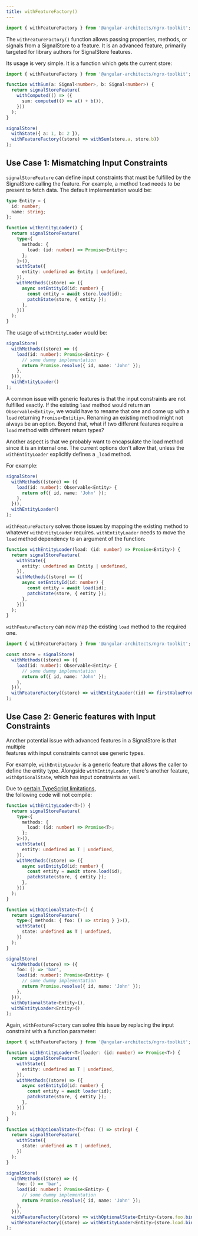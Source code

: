 ```yaml
---
title: withFeatureFactory()
---
```


```typescript
import { withFeatureFactory } from '@angular-architects/ngrx-toolkit';
```

The `withFeatureFactory()` function allows passing properties, methods, or signals from a SignalStore to a feature. It is an advanced feature, primarily targeted for library authors for SignalStore features.

Its usage is very simple. It is a function which gets the current store:

```typescript
import { withFeatureFactory } from '@angular-architects/ngrx-toolkit';

function withSum(a: Signal<number>, b: Signal<number>) {
  return signalStoreFeature(
    withComputed(() => ({
      sum: computed(() => a() + b()),
    }))
  );
}

signalStore(
  withState({ a: 1, b: 2 }),
  withFeatureFactory((store) => withSum(store.a, store.b))
);
```

## Use Case 1: Mismatching Input Constraints

`signalStoreFeature` can define input constraints that must be fulfilled by the SignalStore calling the feature. For example, a method `load` needs to be present to fetch data. The default implementation would be:

```typescript
type Entity = {
  id: number;
  name: string;
};

function withEntityLoader() {
  return signalStoreFeature(
    type<{
      methods: {
        load: (id: number) => Promise<Entity>;
      };
    }>(),
    withState({
      entity: undefined as Entity | undefined,
    }),
    withMethods((store) => ({
      async setEntityId(id: number) {
        const entity = await store.load(id);
        patchState(store, { entity });
      },
    }))
  );
}
```

The usage of `withEntityLoader` would be:

```typescript
signalStore(
  withMethods((store) => ({
    load(id: number): Promise<Entity> {
      // some dummy implementation
      return Promise.resolve({ id, name: 'John' });
    },
  })),
  withEntityLoader()
);
```

A common issue with generic features is that the input constraints are not fulfilled exactly. If the existing `load` method would return an `Observable<Entity>`, we would have to rename that one and come up with a `load` returning `Promise<Entitiy>`. Renaming an existing method might not always be an option. Beyond that, what if two different features require a `load` method with different return types?

Another aspect is that we probably want to encapsulate the load method since it is an internal one. The current options don't allow that, unless the `withEntityLoader` explicitly defines a `_load` method.

For example:

```typescript
signalStore(
  withMethods((store) => ({
    load(id: number): Observable<Entity> {
      return of({ id, name: 'John' });
    },
  })),
  withEntityLoader()
);
```

`withFeatureFactory` solves those issues by mapping the existing method to whatever `withEntityLoader` requires. `withEntityLoader` needs to move the `load` method dependency to an argument of the function:

```typescript
function withEntityLoader(load: (id: number) => Promise<Entity>) {
  return signalStoreFeature(
    withState({
      entity: undefined as Entity | undefined,
    }),
    withMethods((store) => ({
      async setEntityId(id: number) {
        const entity = await load(id);
        patchState(store, { entity });
      },
    }))
  );
}
```

`withFeatureFactory` can now map the existing `load` method to the required one.

```typescript
import { withFeatureFactory } from '@angular-architects/ngrx-toolkit';

const store = signalStore(
  withMethods((store) => ({
    load(id: number): Observable<Entity> {
      // some dummy implementation
      return of({ id, name: 'John' });
    },
  })),
  withFeatureFactory((store) => withEntityLoader((id) => firstValueFrom(store.load(id))))
);
```

## Use Case 2: Generic features with Input Constraints

Another potential issue with advanced features in a SignalStore is that multiple  
features with input constraints cannot use generic types.

For example, `withEntityLoader` is a generic feature that allows the caller to  
define the entity type. Alongside `withEntityLoader`, there's another feature,  
`withOptionalState`, which has input constraints as well.

Due to [certain TypeScript limitations](https://ngrx.io/guide/signals/signal-store/custom-store-features#known-typescript-issues),  
the following code will not compile:

```typescript
function withEntityLoader<T>() {
  return signalStoreFeature(
    type<{
      methods: {
        load: (id: number) => Promise<T>;
      };
    }>(),
    withState({
      entity: undefined as T | undefined,
    }),
    withMethods((store) => ({
      async setEntityId(id: number) {
        const entity = await store.load(id);
        patchState(store, { entity });
      },
    }))
  );
}

function withOptionalState<T>() {
  return signalStoreFeature(
    type<{ methods: { foo: () => string } }>(),
    withState({
      state: undefined as T | undefined,
    })
  );
}

signalStore(
  withMethods((store) => ({
    foo: () => 'bar',
    load(id: number): Promise<Entity> {
      // some dummy implementation
      return Promise.resolve({ id, name: 'John' });
    },
  })),
  withOptionalState<Entity>(),
  withEntityLoader<Entity>()
);
```

Again, `withFeatureFactory` can solve this issue by replacing the input constraint with a function parameter:

```typescript
import { withFeatureFactory } from '@angular-architects/ngrx-toolkit';

function withEntityLoader<T>(loader: (id: number) => Promise<T>) {
  return signalStoreFeature(
    withState({
      entity: undefined as T | undefined,
    }),
    withMethods((store) => ({
      async setEntityId(id: number) {
        const entity = await loader(id);
        patchState(store, { entity });
      },
    }))
  );
}

function withOptionalState<T>(foo: () => string) {
  return signalStoreFeature(
    withState({
      state: undefined as T | undefined,
    })
  );
}

signalStore(
  withMethods((store) => ({
    foo: () => 'bar',
    load(id: number): Promise<Entity> {
      // some dummy implementation
      return Promise.resolve({ id, name: 'John' });
    },
  })),
  withFeatureFactory((store) => withOptionalState<Entity>(store.foo.bind(store))),
  withFeatureFactory((store) => withEntityLoader<Entity>(store.load.bind(store)))
);
```
